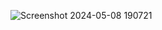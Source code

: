 ![Screenshot 2024-05-08 190721](https://github.com/DiggDiggs/atlas-web_react/assets/65854363/dd149c38-808b-4034-a92d-76132414382a)
